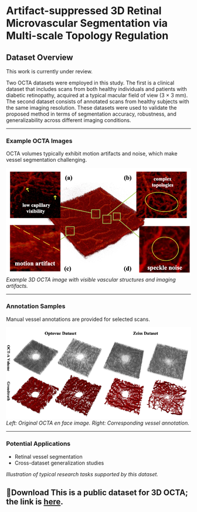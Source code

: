 # Artifact-suppressed 3D Retinal Microvascular Segmentation via Multi-scale Topology Regulation


## Dataset Overview

This work is currently under review. 

Two OCTA datasets were employed in this study. The first is a clinical dataset that includes scans from both healthy individuals and patients with diabetic retinopathy, acquired at a typical macular field of view (3 × 3 mm). The second dataset consists of annotated scans from healthy subjects with the same imaging resolution. These datasets were used to validate the proposed method in terms of segmentation accuracy, robustness, and generalizability across different imaging conditions.


---

### Example OCTA Images

OCTA volumes typically exhibit motion artifacts and noise, which make vessel segmentation challenging.

![OCTA Example](intro.png)
*Example 3D OCTA image with visible vascular structures and imaging artifacts.*

---

### Annotation Samples

Manual vessel annotations are provided for selected scans.

![image](dataset.png)
*Left: Original OCTA en face image. Right: Corresponding vessel annotation.*

---

### Potential Applications

* Retinal vessel segmentation
* Cross-dataset generalization studies

*Illustration of typical research tasks supported by this dataset.*

🚀**Download**
This is a public dataset for 3D OCTA; the link is [here](https://zenodo.org/records/17149202). 
---
